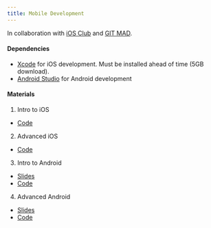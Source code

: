 ```yaml
---
title: Mobile Development
---
```


In collaboration with [iOS Club](https://gtios.club/) and [GIT MAD](https://gitmad.gtorg.gatech.edu/).

#### Dependencies
* [Xcode](https://itunes.apple.com/us/app/xcode/id497799835?mt=12) for iOS development. Must be installed ahead of time (5GB download).
* [Android Studio](https://developer.android.com/studio/) for Android development

#### Materials
1. Intro to iOS
  * [Code](https://gtios.club/guess-the-number-part-1/)
2. Advanced iOS
  * [Code](https://github.com/gtiosclub/Tunes)
3. Intro to Android
  * [Slides](https://goo.gl/pwY2yv)
  * [Code](https://github.com/git-mad/PhotoGallery)
4. Advanced Android
  * [Slides](https://docs.google.com/presentation/d/1gpKm6SXp3_ZdZISyiIHDVhwSEo3QmrfaEuyxplxxS4Q/edit#slide=id.g4514f17b59_0_0)
  * [Code](https://github.com/git-mad/PhotoGallery)